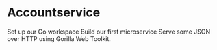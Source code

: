 # Accountservice
Set up our Go workspace
Build our first microservice
Serve some JSON over HTTP using Gorilla Web Toolkit.
